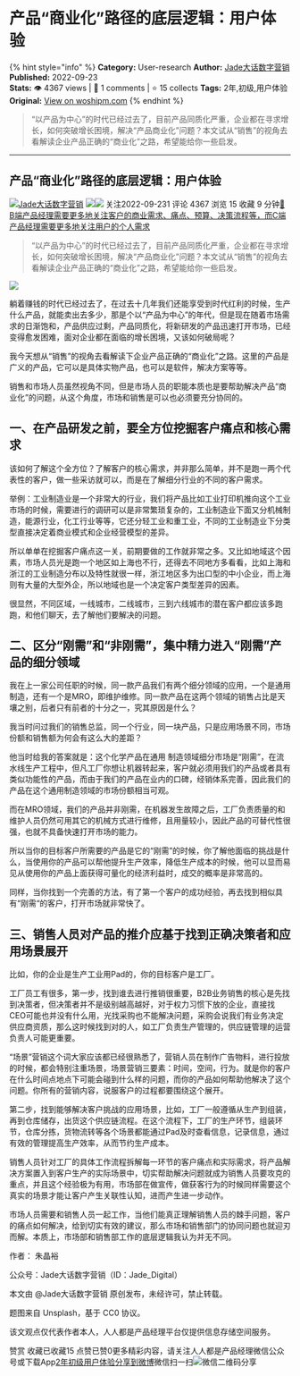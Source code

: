 # 产品“商业化”路径的底层逻辑：用户体验
{% hint style="info" %}
**Category:** User-research
**Author:** [Jade大话数字营销](https://www.woshipm.com/u/1433461)
**Published:** 2022-09-23  
**Stats:** 👁️ 4367 views | 💬 1 comments | ⭐ 15 collects
**Tags:** 2年,初级,用户体验
**Original:** [View on woshipm.com](https://www.woshipm.com/user-research/5614124.html)
{% endhint %}
> “以产品为中心”的时代已经过去了，目前产品同质化严重，企业都在寻求增长，如何突破增长困境，解决“产品商业化”问题？本文试从“销售”的视角去看解读企业产品正确的“商业化”之路，希望能给你一些启发。

---

## 产品“商业化”路径的底层逻辑：用户体验

[![](https://static.woshipm.com/passportAvatar_20221102_150342.jpg?imageView2/1/w/72/h/72/q/100)](https://www.woshipm.com/u/1433461)[Jade大话数字营销](https://www.woshipm.com/u/1433461) ![](https://static.woshipm.com/tag/1121_1@2x.png)![](https://static.woshipm.com/tag/2405_1@2x.png) 关注2022-09-231 评论 4367 浏览 15 收藏 9 分钟[🔗 B端产品经理需要更多地关注客户的商业需求、痛点、预算、决策流程等，而C端产品经理需要更多地关注用户的个人需求](https://ke.qidianla.com/courses/bcpm)

> “以产品为中心”的时代已经过去了，目前产品同质化严重，企业都在寻求增长，如何突破增长困境，解决“产品商业化”问题？本文试从“销售”的视角去看解读企业产品正确的“商业化”之路，希望能给你一些启发。

![](https://image.woshipm.com/wp-files/2022/09/MhTJQKLbUaeZsFi3SSdo.jpg)

躺着赚钱的时代已经过去了，在过去十几年我们还能享受到时代红利的时候，生产什么产品，就能卖出去多少，那是个以“产品为中心”的年代，但是现在随着市场需求的日渐饱和，产品供应过剩，产品同质化，将新研发的产品迅速打开市场，已经变得愈发困难，面对企业都在面临的增长困境，又该如何破局呢？

我今天想从“销售”的视角去看解读下企业产品正确的“商业化”之路。这里的产品是广义的产品，它可以是具体实物产品，也可以是软件，解决方案等等。

销售和市场人员虽然视角不同，但是市场人员的职能本质也是要帮助解决产品“商业化”的问题，从这个角度，市场和销售是可以也必须要充分协同的。

## 一、在产品研发之前，要全方位挖掘客户痛点和核心需求

该如何了解这个全方位？了解客户的核心需求，并非那么简单，并不是跑一两个代表性的客户，做一些采访就可以，而是在了解细分行业的不同的客户需求。

举例：工业制造业是一个非常大的行业，我们将产品比如工业打印机推向这个工业市场的时候，需要进行的调研可以是非常繁琐复杂的，工业制造业下面又分机械制造，能源行业，化工行业等等，它还分轻工业和重工业，不同的工业制造业下分类型直接决定着商业模式和企业经营模型的差异。

所以单单在挖掘客户痛点这一关，前期要做的工作就非常之多。又比如地域这个因素，市场人员光是跑一个地区如上海也不行，还得去不同地方多看看，比如上海和浙江的工业制造分布以及特性就很一样，浙江地区多为出口型的中小企业，而上海则有大量的大型外企，所以地域也是一个决定客户类型差异的因素。

很显然，不同区域，一线城市，二线城市，三到六线城市的潜在客户都应该多跑跑，和他们聊天，去了解他们要解决的问题。

## 二、区分“刚需”和“非刚需”，集中精力进入“刚需”产品的细分领域

我在上一家公司任职的时候，同一款产品我们有两个细分领域的应用，一个是通用制造，还有一个是MRO，即维护维修。同一款产品在这两个领域的销售占比是天壤之别，后者只有前者的十分之一，究其原因是什么？

我当时问过我们的销售总监，同一个行业，同一块产品，只是应用场景不同，市场份额和销售额为何会有这么大的差距？

他当时给我的答案就是：这个化学产品在通用 制造领域细分市场是“刚需”，在流水线生产工程中，但凡工厂你想让机器转起来，客户就必须用我们的产品或者具有类似功能性的产品，而由于我们的产品在业内的口碑，经销体系完善，因此我们的产品在这个通用制造领域的市场份额相当可观。

而在MRO领域，我们的产品并非刚需，在机器发生故障之后，工厂负责质量的和维护人员仍然可用其它的机械方式进行维修，且用量较小，因此产品的可替代性很强，也就不具备快速打开市场的能力。

所以当你的目标客户所需要的产品是它的“刚需”的时候，你了解他面临的挑战是什么，当使用你的产品可以帮他提升生产效率，降低生产成本的时候，他可以显而易见从使用你的产品上面获得可量化的经济利益时，成交的概率是非常高的。

同样，当你找到一个完善的方法，有了第一个客户的成功经验，再去找到相似具有“刚需“的客户，打开市场就非常快了。

## 三、销售人员对产品的推介应基于找到正确决策者和应用场景展开

比如，你的企业是生产工业用Pad的，你的目标客户是工厂。

工厂员工有很多，第一步，找到谁去进行推销很重要，B2B业务销售的核心是先找到决策者，但决策者并不是级别越高越好，对于权力习惯下放的企业，直接找CEO可能也并没有什么用，光找采购也不能解决问题，采购会说我们有业务决定供应商资质，那么这时候找到对的人，如工厂负责生产管理的，供应链管理的运营负责人可能更重要。

“场景”营销这个词大家应该都已经很熟悉了，营销人员在制作广告物料，进行投放的时候，都会特别注重场景，场景营销三要素：时间，空间，行为。就是你的客户在什么时间点地点下可能会碰到什么样的问题，而你的产品如何帮助他解决了这个问题。你所有的营销内容，说服客户的过程都要围绕这个展开。

第二步，找到能够解决客户挑战的应用场景，比如，工厂一般遵循从生产到组装，再到仓库储存，出货这个供应链流程。在这个流程下，工厂的生产环节，组装环节，仓库分拣，货物流转等各个场景都能通过Pad及时查看信息，记录信息，通过有效的管理提高生产效率，从而节约生产成本。

销售人员针对工厂的具体工作流程拆解每一环节的客户痛点和实际需求，将产品解决方案置入到客户生产的实际场景中，切实帮助解决问题就成为销售人员要攻克的重点，并且这个经验极为有用，市场部在做宣传，做获客行为的时候同样需要这个真实的场景才能让客户产生关联性认知，进而产生进一步动作。

市场人员需要和销售人员一起工作，当他们能真正理解销售人员的棘手问题，客户的痛点如何解决，给到切实有效的建议，那么市场和销售部门的协同问题也就迎刃而解。本质上，市场部和销售部工作的底层逻辑我认为并无不同。

作者： 朱晶裕

公众号：Jade大话数字营销（ID：Jade\_Digital）

本文由 @Jade大话数字营销 原创发布，未经许可，禁止转载。

题图来自 Unsplash，基于 CC0 协议。

该文观点仅代表作者本人，人人都是产品经理平台仅提供信息存储空间服务。

赞赏 收藏已收藏15 点赞已赞0更多精彩内容，请关注人人都是产品经理微信公众号或下载App[2年](https://www.woshipm.com/tag/2%e5%b9%b4)[初级](https://www.woshipm.com/tag/%e5%88%9d%e7%ba%a7)[用户体验](https://www.woshipm.com/tag/ue)[分享到微博](https://service.weibo.com/share/share.php?appkey=2775287854&title=产品“商业化”路径的底层逻辑：用户体验&url=https://www.woshipm.com/user-research/5614124.html&pic=https://image.woshipm.com/wp-files/2022/09/MhTJQKLbUaeZsFi3SSdo.jpg)微信扫一扫![微信二维码](https://api.pwmqr.com/qrcode/create/?url=https://www.woshipm.com/user-research/5614124.html)分享